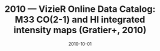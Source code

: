 ---
title: "2010 &mdash; VizieR Online Data Catalog: M33 CO(2-1) and HI integrated intensity maps (Gratier+, 2010)"
collection: publications
refereed: 'no'
date: "2010-10-01"
venue: "VizieR On-line Data Catalog: J/A+A/522/A3. Originally published in: 2010A&amp;A...522A...3G"
paperurl: 
link: "https://ui.adsabs.harvard.edu/abs/2010yCat..35220003G"
citation: "Gratier, P.; Braine, J.; Rodriguez-Fernandez, N. J.; Schuster, K. F.; Kramer, C.; Xilouris, E. M.; Tabatabaei, F. S.; Henkel, C.; Corbelli, E.; Israel, F.; van der Werf, P. P.; Calzetti, D.; Garcia-Burillo, S.; Sievers, A.; Combes, F.; Wiklind, T.; Brouillet, N.; Herpin, F.; Bontemps, S.; Aalto, S.; Koribalski, B.; van der Tak, F.; Wiedner, M. C.; Rollig, M.; Mookerjea, B., VizieR On-line Data Catalog: J/A+A/522/A3. Originally published in: 2010A&amp;A...522A...3G"
---